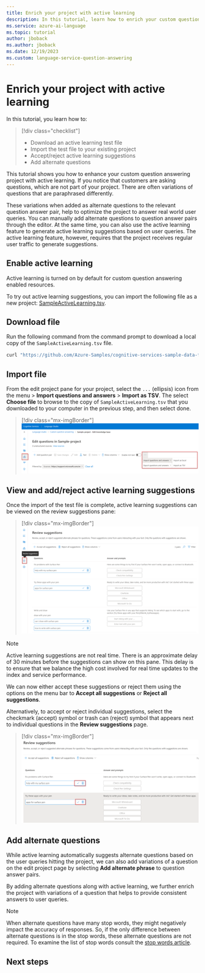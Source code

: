 ```yaml
---
title: Enrich your project with active learning
description: In this tutorial, learn how to enrich your custom question answering projects with active learning
ms.service: azure-ai-language
ms.topic: tutorial
author: jboback
ms.author: jboback
ms.date: 12/19/2023
ms.custom: language-service-question-answering
---
```


# Enrich your project with active learning

In this tutorial, you learn how to:

<!-- green checkmark -->
> [!div class="checklist"]
> * Download an active learning test file
> * Import the test file to your existing project
> * Accept/reject active learning suggestions
> * Add alternate questions

This tutorial shows you how to enhance your custom question answering project with active learning. If you notice that customers are asking questions, which are not part of your project. There are often variations of questions that are paraphrased differently.

These variations when added as alternate questions to the relevant question answer pair, help to optimize the project to answer real world user queries. You can manually add alternate questions to question answer pairs through the editor. At the same time, you can also use the active learning feature to generate active learning suggestions based on user queries. The active learning feature, however, requires that the project receives regular user traffic to generate suggestions.

## Enable active learning

Active learning is turned on by default for custom question answering enabled resources.

To try out active learning suggestions, you can import the following file as a new project: [SampleActiveLearning.tsv](https://github.com/Azure-Samples/cognitive-services-sample-data-files/blob/master/qna-maker/knowledge-bases/SampleActiveLearning.tsv).

## Download file

Run the following command from the command prompt to download a local copy of the `SampleActiveLearning.tsv` file.

```cmd
curl "https://github.com/Azure-Samples/cognitive-services-sample-data-files/blob/master/qna-maker/knowledge-bases/SampleActiveLearning.tsv" --output SampleActiveLearning.tsv
```

## Import file

From the edit project pane for your project, select the `...` (ellipsis) icon from the menu > **Import questions and answers** > **Import as TSV**. The select **Choose file** to browse to the copy of `SampleActiveLearning.tsv` that you downloaded to your computer in the previous step, and then select done.

> [!div class="mx-imgBorder"]
> [ ![Screenshot of edit project menu bar with import as TSV option displayed.]( ../media/active-learning/import-questions.png) ]( ../media/active-learning/import-questions.png#lightbox)

## View and add/reject active learning suggestions

Once the import of the test file is complete, active learning suggestions can be viewed on the review suggestions pane:

> [!div class="mx-imgBorder"]
> [ ![Screenshot with review suggestions page displayed.]( ../media/active-learning/review-suggestions.png) ]( ../media/active-learning/review-suggestions.png#lightbox)

> [!NOTE]
> Active learning suggestions are not real time. There is an approximate delay of 30 minutes before the suggestions can show on this pane. This delay is to ensure that we balance the high cost involved for real time updates to the index and service performance.

We can now either accept these suggestions or reject them using the options on the menu bar to **Accept all suggestions** or **Reject all suggestions**.

Alternatively, to accept or reject individual suggestions, select the checkmark (accept) symbol or trash can (reject) symbol that appears next to individual questions in the **Review suggestions** page.

> [!div class="mx-imgBorder"]
> [ ![Screenshot with option to accept or reject highlighted in red.]( ../media/active-learning/accept-reject.png) ]( ../media/active-learning/accept-reject.png#lightbox)

## Add alternate questions

While active learning automatically suggests alternate questions based on the user queries hitting the project, we can also add variations of a question on the edit project page by selecting **Add alternate phrase** to question answer pairs.

By adding alternate questions along with active learning, we further enrich the project with variations of a question that helps to provide consistent answers to user queries.

> [!NOTE]
> When alternate questions have many stop words, they might negatively impact the accuracy of responses. So, if the only difference between alternate questions is in the stop words, these alternate questions are not required.
> To examine the list of stop words consult the [stop words article](https://github.com/Azure-Samples/azure-search-sample-data/blob/master/STOPWORDS.md).

## Next steps
